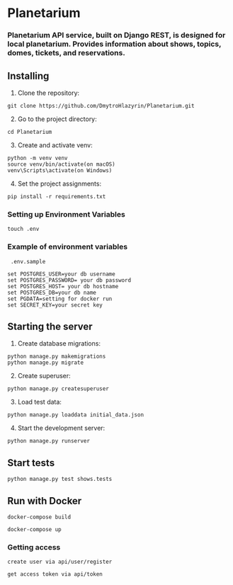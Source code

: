 # Planetarium

### Planetarium API service, built on Django REST, is designed for local planetarium. Provides information about shows, topics, domes, tickets, and reservations.


## Installing

1. Clone the repository:
```shell
git clone https://github.com/DmytroHlazyrin/Planetarium.git
```
2. Go to the project directory:
```shell
cd Planetarium
```
3. Create and activate venv:
```shell
python -m venv venv 
source venv/bin/activate(on macOS)
venv\Scripts\activate(on Windows)
```
4. Set the project assignments:
```shell
pip install -r requirements.txt
```

### Setting up Environment Variables
```shell
touch .env  
```
### Example of environment variables
``` 
 .env.sample 
```

```
set POSTGRES_USER=your db username  
set POSTGRES_PASSWORD= your db password  
set POSTGRES_HOST= your db hostname  
set POSTGRES_DB=your db name  
set PGDATA=setting for docker run  
set SECRET_KEY=your secret key  
```

## Starting the server
1. Create database migrations:
```shell
python manage.py makemigrations
python manage.py migrate
```
2. Create superuser:
```shell
python manage.py createsuperuser
```

3. Load test data:
```shell
python manage.py loaddata initial_data.json
```

4. Start the development server:
```shell
python manage.py runserver
```

## Start tests
```shell
python manage.py test shows.tests
```

## Run with Docker
```shell
docker-compose build  
```
```shell
docker-compose up 
```

### Getting access  
```
create user via api/user/register  
```
```
get access token via api/token  
```